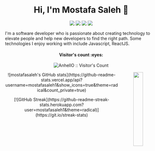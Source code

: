 <h1 align="center">Hi, I'm Mostafa Saleh 👋</h1>
<p align="center">
    <a href="https://www.facebook.com/saleh2011" target="_blank"><img
            src="https://img.shields.io/badge/facebook-%231FA1F1?style=flat&logo=facebook&logoColor=white" /></a>
    <a href="https://www.linkedin.com/in/mostafasaleh5" target="_blank"><img
            src="https://img.shields.io/badge/linkedin-%230177B5?style=flat&logo=linkedin&logoColor=white" /></a>
    <a href="https://www.instagram.com/mostafamsaleh" target="_blank"><img
            src="https://img.shields.io/badge/instagram-%23E4415F?style=flat&logo=instagram&logoColor=white" /></a>
    <a href="https://eng-mostafasaleh.blogspot.com" target="_blank"><img
            src="https://img.shields.io/badge/Website-%230177B5?style=flat&logo=website&logoColor=white" /></a>
</p>

<p width="50%">I'm a software developer who is passionate about creating technology to elevate people and help new developers to find
    the right path. Some technologies I enjoy working with include Javascript, ReactJS.</p>
    <div align="center">
        <!-- Visitor Count -->
        <h4 align="center">Visitor's count :eyes:</h4>
        <p align="center"><img src="https://profile-counter.glitch.me/{AnhellO}/count.svg"
                alt="AnhellO :: Visitor's Count" />
        </p>
        <img align="right"
            src="https://blogger.googleusercontent.com/img/b/R29vZ2xl/AVvXsEiEiF2z6L8BPvRr2x9Pdni2E279y1jrRf7JY0ltRcdOuqF5cbLYzlmiYmrvsgzkVYHZG0HkivfKxanmdcr2vgWgEwayG_uCJtsvFw_ApjdVfvf2pqWeGtGlAdNGNxUQJGDC5Nbmsz0iGCG5mVchbytiIo1zZruvDpqIK2_xdN1mK_MOL-hJ7edJ3jz91Q/s1600/1%20circle.png"
            width="25%" />
        <!-- Statistics -->
        <div align="center">
            <p width="50%">
                ![mostafasaleh's GitHub
                stats](https://github-readme-stats.vercel.app/api?username=mostafasaleh1&show_icons=true&theme=radical&count_private=true)
            </p>
            <p width="50%">
                [![GitHub
                Streak](https://github-readme-streak-stats.herokuapp.com?user=mostafasaleh1&theme=radical)](https://git.io/streak-stats)
            </p>
        </div>
    </div>
